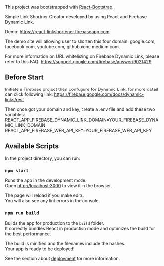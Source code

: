 This project was bootstrapped with [React-Bootstrap](https://github.com/react-bootstrap/react-bootstrap).

Simple Link Shortner Creator developed by using React and Firebase Dynamic Link.

Demo: https://react-linkshortener.firebaseapp.com

The demo site will allowing user to shorten this four domain: google.com, facebook.com, youtube.com, github.com, medium.com.

For more information on URL whitelisting on Firebase Dynamic Link, please refer to this FAQ:
https://support.google.com/firebase/answer/9021429

## Before Start
Initiate a Firebase project then confugure for Dynamic Link, for more detail can click following link:
https://firebase.google.com/docs/dynamic-links/rest

Then once got your domain and key, create a .env file and add these two variables:
REACT_APP_FIREBASE_DYNAMIC_LINK_DOMAIN=YOUR_FIREBASE_DYNAMIC_LINK_DOMAIN
REACT_APP_FIREBASE_WEB_API_KEY=YOUR_FIREBASE_WEB_API_KEY

## Available Scripts

In the project directory, you can run:

### `npm start`

Runs the app in the development mode.<br />
Open [http://localhost:3000](http://localhost:3000) to view it in the browser.

The page will reload if you make edits.<br />
You will also see any lint errors in the console.

### `npm run build`

Builds the app for production to the `build` folder.<br />
It correctly bundles React in production mode and optimizes the build for the best performance.

The build is minified and the filenames include the hashes.<br />
Your app is ready to be deployed!

See the section about [deployment](https://facebook.github.io/create-react-app/docs/deployment) for more information.
